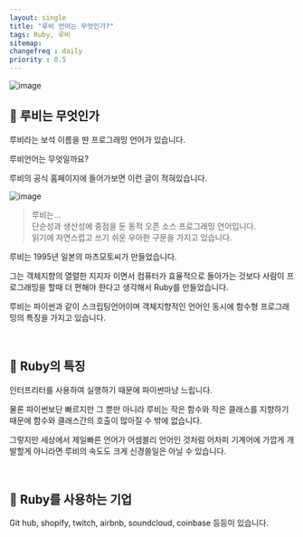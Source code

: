 ```yaml
---
layout: single
title: "루비 언어는 무엇인가?"
tags: Ruby, 루비
sitemap:
changefreq : daily
priority : 0.5
---
```


![image](https://user-images.githubusercontent.com/55569476/191507619-5954671c-6be3-45a5-8180-bbb9392cec1f.png)

## 📘 루비는 무엇인가

루비라는 보석 이름을 딴 프로그래밍 언어가 있습니다.

루비언어는 무엇일까요? 

루비의 공식 홈페이지에 들어가보면 이런 글이 적혀있습니다.


![image](https://user-images.githubusercontent.com/55569476/191507787-273f94a5-2fc4-4bba-b8da-d2698e0da3af.png)

>루비는...  
>단순성과 생산성에 중점을 둔 동적 오픈 소스 프로그래밍 언어입니다.  
> 읽기에 자연스럽고 쓰기 쉬운 우아한 구문을 가지고 있습니다.
> 

루비는 1995년 일본의 마츠모토씨가 만들었습니다.  

그는 객체지향의 열렬한 지지자 이면서 컴퓨터가 효율적으로 돌아가는 것보다 사람이 프로그래밍을 할때 더 편해야 한다고 생각해서 Ruby를 만들었습니다.

루비는 파이썬과 같이 스크립팅언어이며 객체지향적인 언어인 동시에 함수형 프로그래밍의 특징을 가지고 있습니다.  

<br>  


## 📘 Ruby의 특징

인터프리터를 사용하여 실행하기 때문에 파이썬마냥 느립니다.  

물론 파이썬보단 빠르지만 그 뿐만 아니라 루비는 작은 함수와 작은 클래스를 지향하기 때문에 함수와 클래스간의 호출이 많아질 수 밖에 없습니다.  

그렇지만 세상에서 제일빠른 언어가 어셈블리 언어인 것처럼 어차피 기계어에 가깝게 개발할게 아니라면 루비의 속도도 크게 신경쓸일은 아닐 수 있습니다.

<br> 

## 📘 Ruby를 사용하는 기업

Git hub, shopify, twitch, airbnb, soundcloud, coinbase 등등이 있습니다.

<br>  

<br>  

<br> 